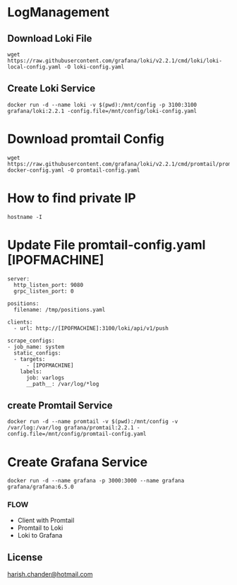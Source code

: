 # LogManagement
## Download Loki File
```
wget https://raw.githubusercontent.com/grafana/loki/v2.2.1/cmd/loki/loki-local-config.yaml -O loki-config.yaml
```
## Create Loki Service
```
docker run -d --name loki -v $(pwd):/mnt/config -p 3100:3100 grafana/loki:2.2.1 -config.file=/mnt/config/loki-config.yaml
```
# Download promtail Config
```
wget https://raw.githubusercontent.com/grafana/loki/v2.2.1/cmd/promtail/promtail-docker-config.yaml -O promtail-config.yaml
```
# How to find private IP
```
hostname -I
```
# Update File promtail-config.yaml [IPOFMACHINE]
```
server:
  http_listen_port: 9080
  grpc_listen_port: 0

positions:
  filename: /tmp/positions.yaml

clients:
  - url: http://[IPOFMACHINE]:3100/loki/api/v1/push

scrape_configs:
- job_name: system
  static_configs:
  - targets:
      - [IPOFMACHINE]
    labels:
      job: varlogs
      __path__: /var/log/*log
```
## create Promtail Service
```
docker run -d --name promtail -v $(pwd):/mnt/config -v /var/log:/var/log grafana/promtail:2.2.1 -config.file=/mnt/config/promtail-config.yaml
```
# Create Grafana Service
```
docker run -d --name grafana -p 3000:3000 --name grafana grafana/grafana:6.5.0
```

### FLOW
 - Client with Promtail
 - Promtail to Loki
 - Loki to Grafana

License
----
harish.chander@hotmail.com

